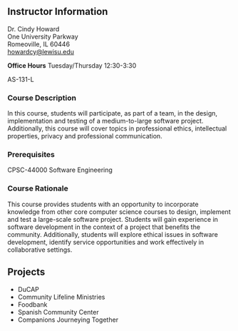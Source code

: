 ## Instructor Information
Dr. Cindy Howard  
One University Parkway  
Romeoville, IL 60446  
[howardcy@lewisu.edu](mailto:howardcy@lewisu.edu)

**Office Hours**
Tuesday/Thursday 12:30-3:30

AS-131-L  

###  Course Description  
In this course, students will participate, as part of a team, in the design, implementation and testing of a medium-to-large software project. Additionally, this course will cover topics in professional ethics, intellectual properties, privacy and professional communication.

### Prerequisites  
CPSC-44000 Software Engineering

### Course Rationale
This course provides students with an opportunity to incorporate knowledge from other core computer science courses to design, implement and test a large-scale software project.  Students will gain experience in software development in the context of a project that benefits the community.  Additionally, students will explore ethical issues in software development, identify service opportunities and work effectively in collaborative settings.

## Projects
* DuCAP
* Community Lifeline Ministries
* Foodbank
* Spanish Community Center
* Companions Journeying Together
